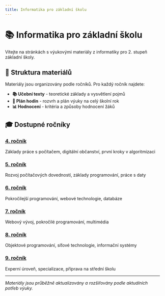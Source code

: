 ```yaml
---
title: Informatika pro základní školu
---
```


# 📚 Informatika pro základní školu

Vítejte na stránkách s výukovými materiály z informatiky pro 2. stupeň základní školy.

## 🎯 Struktura materiálů

Materiály jsou organizovány podle ročníků. Pro každý ročník najdete:

- **📚 Učební texty** - teoretické základy a vysvětlení pojmů
- **📅 Plán hodin** - rozvrh a plán výuky na celý školní rok  
- **📊 Hodnocení** - kritéria a způsoby hodnocení žáků

## 🎓 Dostupné ročníky

### [4. ročník](04/index.md)
Základy práce s počítačem, digitální občanství, první kroky v algoritmizaci

### [5. ročník](05/index.md)  
Rozvoj počítačových dovedností, základy programování, práce s daty

### [6. ročník](06/index.md)
Pokročilejší programování, webové technologie, databáze

### [7. ročník](07/index.md)
Webový vývoj, pokročilé programování, multimédia

### [8. ročník](08/index.md)
Objektové programování, síťové technologie, informační systémy

### [9. ročník](09/index.md)
Experní úroveň, specializace, příprava na střední školu

---

*Materiály jsou průběžně aktualizovány a rozšiřovány podle aktuálních potřeb výuky.*
